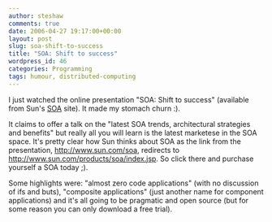 ```yaml
---
author: steshaw
comments: true
date: 2006-04-27 19:17:00+00:00
layout: post
slug: soa-shift-to-success
title: "SOA: Shift to success"
wordpress_id: 46
categories: Programming
tags: humour, distributed-computing
---
```


I just watched the online presentation "SOA: Shift to success" (available
from Sun's [SOA](http://www.sun.com/products/soa/index.jsp) site). It made
my stomach churn :).

It claims to offer a talk on the "latest SOA trends, architectural
strategies and benefits" but really all you will learn is the latest
marketese in the SOA space. It's pretty clear how Sun thinks about SOA as
the link from the presentation, http://www.sun.com/soa, redirects to
http://www.sun.com/products/soa/index.jsp. So click there and purchase
yourself a SOA today ;).

Some highlights were: "almost zero code applications" (with no discussion of
ifs and buts), "composite applications" (just another name for component
applications) and it's all going to be pragmatic and open source (but for
some reason you can only download a free trial).
